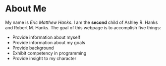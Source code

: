 # About Me
My name is *Eric Matthew Hanks*. I am the **second** child of Ashley R. Hanks and Robert M. Hanks.
The goal of this webpage is to accomplish five things:
- Provide information about myself
- Provide information about my goals
- Provide background
- Exhibit competency in programming
- Provide insight to my character
